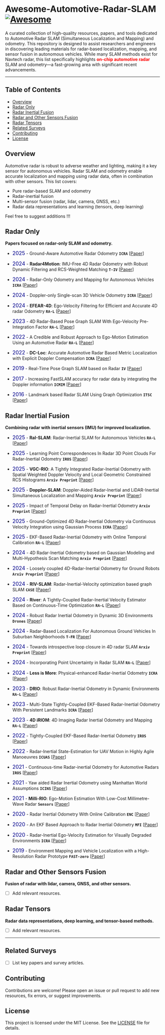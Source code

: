 # Awesome-Automotive-Radar-SLAM [![Awesome](https://cdn.rawgit.com/sindresorhus/awesome/d7305f38d29fed78fa85652e3a63e154dd8e8829/media/badge.svg)](https://github.com/sindresorhus/awesome)

A curated collection of high-quality resources, papers, and tools dedicated to Automotive Radar SLAM (Simultaneous Localization and Mapping) and odometry. This repository is designed to assist researchers and engineers in discovering leading materials for radar-based localization, mapping, and sensor fusion in autonomous vehicles. While many SLAM methods exist for Navtech radar, this list specifically highlights <font color=red>**on-chip automotive radar**</font> SLAM and odometry—a fast-growing area with significant recent advancements.

---

## Table of Contents

- [Overview](#overview)
- [Radar Only](#radar-only)
- [Radar Inertial Fusion](#radar-inertial-fusion)
- [Radar and Other Sensors Fusion](#radar-and-other-sensors-fusion)
- [Radar Tensors](#radar-tensors)
- [Related Surveys](#papers--surveys)
- [Contributing](#contributing)
- [License](#license)



## Overview

Automotive radar is robust to adverse weather and lighting, making it a key sensor for autonomous vehicles. Radar SLAM and odometry enable accurate localization and mapping using radar data, often in combination with other sensors. This list covers:

- Pure radar-based SLAM and odometry
- Radar-inertial fusion
- Multi-sensor fusion (radar, lidar, camera, GNSS, etc.)
- Radar data representations and learning (tensors, deep learning)

Feel free to suggest additions !!!

## Radar Only

**Papers focused on radar-only SLAM and odometry.**
* <font color=DarkBlue><big>2025</big></font> - Ground-Aware Automotive Radar Odometry __`ICRA`__ [[Paper](https://www.ipb.uni-bonn.de/wp-content/papercite-data/pdf/casado-herraez2025icra.pdf)]

* <font color=DarkBlue><big>2024</big></font> - **Radar4Motion**: IMU-Free 4D Radar Odometry with Robust Dynamic Filtering and RCS-Weighted Matching __`T-IV`__ [[Paper](https://ieeexplore.ieee.org/document/10685149)] 

* <font color=DarkBlue><big>2024</big></font> - Radar-Only Odometry and Mapping for Autonomous Vehicles __`ICRA`__ [[Paper](https://ieeexplore.ieee.org/document/10610311)]

* <font color=DarkBlue><big>2024</big></font> - Doppler-only Single-scan 3D Vehicle Odometry __`ICRA`__ [[Paper](https://ieeexplore.ieee.org/document/10611199)] 

* <font color=DarkBlue><big>2024</big></font> - **EFEAR-4D**: Ego-Velocity Filtering for Efficient and Accurate 4D radar Odometry __`RA-L`__ [[Paper](https://ieeexplore.ieee.org/document/10685149)]

* <font color=DarkBlue><big>2023</big></font> - 4D Radar-Based Pose Graph SLAM With Ego-Velocity Pre-Integration Factor __`RA-L`__ [[Paper](https://ieeexplore.ieee.org/document/10173499)]

* <font color=DarkBlue><big>2022</big></font> - A Credible and Robust Approach to Ego-Motion Estimation Using an Automotive Radar __`RA-L`__ [[Paper](https://ieeexplore.ieee.org/document/9743799)]

* <font color=DarkBlue><big>2022</big></font> - **DC-Loc**: Accurate Automotive Radar Based Metric Localization with Explicit Doppler Compensation __`ICRA`__ [[Paper](https://ieeexplore.ieee.org/document/9811561)]

* <font color=DarkBlue><big>2019</big></font> - Real-Time Pose Graph SLAM based on Radar __`IV`__ [[Paper](https://ieeexplore.ieee.org/document/8813841)]

* <font color=DarkBlue><big>2017</big></font> - Increasing FastSLAM accuracy for radar data by integrating the Doppler information __`ICMIM`__ [[Paper](https://ieeexplore.ieee.org/document/7918867)]

* <font color=DarkBlue><big>2016</big></font> - Landmark based Radar SLAM Using Graph Optimization __`ITSC`__ [[Paper](https://ieeexplore.ieee.org/document/7795967)]

## Radar Inertial Fusion

**Combining radar with inertial sensors (IMU) for improved localization.**

* <font color=DarkBlue><big>2025</big></font> - **RaI-SLAM**: Radar-Inertial SLAM for Autonomous Vehicles
 __`RA-L`__ [[Paper](https://ieeexplore.ieee.org/document/10947322)]

* <font color=DarkBlue><big>2025</big></font> - Learning Point Correspondences In Radar 3D Point Clouds For Radar-Inertial Odometry __`IROS`__ [[Paper](https://arxiv.org/pdf/2506.18580)]

* <font color=DarkBlue><big>2025</big></font> - **VGC-RIO**: A Tightly Integrated Radar-Inertial Odometry with Spatial Weighted Doppler Velocity and Local Geometric Constrained RCS Histograms __`Arxiv Preprint`__ [[Paper](https://www.arxiv.org/pdf/2505.09103)]

* <font color=DarkBlue><big>2025</big></font> - **Doppler-SLAM**: Doppler-Aided Radar-Inertial and LiDAR-Inertial
Simultaneous Localization and Mapping __`Arxiv Preprint`__ [[Paper](https://arxiv.org/pdf/2504.11634)]

* <font color=DarkBlue><big>2025</big></font> - Impact of Temporal Delay on Radar-Inertial Odometry __`Arxiv Preprint`__ [[Paper](http://arxiv.org/pdf/2503.02509)]

* <font color=DarkBlue><big>2025</big></font> - Ground-Optimized 4D Radar-Inertial Odometry via Continuous Velocity Integration using Gaussian Process __`ICRA`__ [[Paper](https://www.arxiv.org/pdf/2502.08093)]

* <font color=DarkBlue><big>2025</big></font> - EKF-Based Radar-Inertial Odometry with Online Temporal Calibration __`RA-L`__ [[Paper](https://ieeexplore.ieee.org/document/11018354)]

* <font color=DarkBlue><big>2024</big></font> - 4D Radar-Inertial Odometry based on Gaussian Modeling and Multi-Hypothesis Scan Matching __`Arxiv Preprint`__ [[Paper](http://arxiv.org/pdf/2412.13639)]

* <font color=DarkBlue><big>2024</big></font> - Loosely coupled 4D-Radar-Inertial Odometry for Ground Robots __`Arxiv Preprint`__ [[Paper](https://arxiv.org/pdf/2411.17289)]

* <font color=DarkBlue><big>2024</big></font> - **RIV-SLAM**: Radar-Inertial-Velocity optimization based graph SLAM
 __`CASE`__ [[Paper](https://ieeexplore.ieee.org/document/10711511)]

 * <font color=DarkBlue><big>2024</big></font> - **River**: A Tightly-Coupled Radar-Inertial Velocity Estimator Based on Continuous-Time Optimization __`RA-L`__ [[Paper](https://ieeexplore.ieee.org/document/10529532)]

 * <font color=DarkBlue><big>2024</big></font> - Robust Radar Inertial Odometry in Dynamic 3D Environments __`Drones`__ [[Paper](https://www.mdpi.com/2504-446X/8/5/197)]

 * <font color=DarkBlue><big>2024</big></font> - Radar-Based Localization For Autonomous Ground Vehicles In Suburban Neighborhoods __`T-FR`__ [[Paper](https://ieeexplore.ieee.org/document/10601541)]

 * <font color=DarkBlue><big>2024</big></font> - Towards introspective loop closure in 4D radar SLAM __`Arxiv Preprint`__ [[Paper](https://arxiv.org/pdf/2404.03940)]

 * <font color=DarkBlue><big>2024</big></font> - Incorporating Point Uncertainty in Radar SLAM
 __`RA-L`__ [[Paper](https://ieeexplore.ieee.org/document/10833750)]

 * <font color=DarkBlue><big>2024</big></font> - **Less is More**: Physical-enhanced Radar-Inertial Odometry __`ICRA`__ [[Paper](https://ieeexplore.ieee.org/document/10611471)]

 * <font color=DarkBlue><big>2023</big></font> - **DRIO**: Robust Radar-Inertial Odometry in Dynamic Environments __`RA-L`__ [[Paper](https://ieeexplore.ieee.org/document/10207713)]

 * <font color=DarkBlue><big>2023</big></font> - Multi-State Tightly-Coupled EKF-Based Radar-Inertial Odometry With Persistent Landmarks __`ICRA`__ [[Paper](https://ieeexplore.ieee.org/abstract/document/10160482)]

 * <font color=DarkBlue><big>2023</big></font> - **4D iRIOM**: 4D Imaging Radar Inertial Odometry and Mapping __`RA-L`__ [[Paper](https://ieeexplore.ieee.org/document/10100861)]

 * <font color=DarkBlue><big>2022</big></font> - Tightly-Coupled EKF-Based Radar-Inertial Odometry __`IROS`__ [[Paper](https://ieeexplore.ieee.org/document/9981396)]

 * <font color=DarkBlue><big>2022</big></font> - Radar-Inertial State-Estimation for UAV Motion in Highly Agile Manoeuvres __`ICUAS`__ [[Paper](https://ieeexplore.ieee.org/document/9836130)]

 * <font color=DarkBlue><big>2021</big></font> - Continuous-time Radar-inertial Odometry for Automotive Radars __`IROS`__ [[Paper](https://ieeexplore.ieee.org/document/9636014)]

 * <font color=DarkBlue><big>2021</big></font> - Yaw aided Radar Inertial Odometry using Manhattan World Assumptions __`ICINS`__ [[Paper](https://ieeexplore.ieee.org/document/9470842)]

 * <font color=DarkBlue><big>2021</big></font> - **Milli-RIO**: Ego-Motion Estimation With Low-Cost Millimetre-Wave Radar __`Sensors`__ [[Paper](https://ieeexplore.ieee.org/document/9193901)]

 * <font color=DarkBlue><big>2020</big></font> - Radar Inertial Odometry With Online Calibration __`ENC`__ [[Paper](https://ieeexplore.ieee.org/document/9317343)]

 * <font color=DarkBlue><big>2020</big></font> - An EKF Based Approach to Radar Inertial Odometry __`MFI`__ [[Paper](https://ieeexplore.ieee.org/document/9235254)]

 * <font color=DarkBlue><big>2020</big></font> - Radar-Inertial Ego-Velocity Estimation for Visually Degraded Environments __`ICRA`__ [[Paper](https://ieeexplore.ieee.org/document/9196666)]

 * <font color=DarkBlue><big>2019</big></font> - Environment Mapping and Vehicle Localization with a High-Resolution Radar Prototype __`FAST-zero`__ [[Paper](https://www.researchgate.net/publication/344951866_Environment_Mapping_and_Vehicle_Localization_with_a_High-Resolution_Radar_Prototype)]

## Radar and Other Sensors Fusion

**Fusion of radar with lidar, camera, GNSS, and other sensors.**

- [ ] Add relevant resources.

## Radar Tensors

**Radar data representations, deep learning, and tensor-based methods.**

- [ ] Add relevant resources.

---

## Related Surveys

- [ ] List key papers and survey articles.

## Contributing

Contributions are welcome! Please open an issue or pull request to add new resources, fix errors, or suggest improvements.

## License

This project is licensed under the MIT License. See the [LICENSE](LICENSE) file for details.